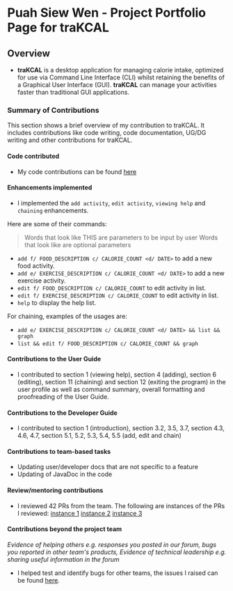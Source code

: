 # Puah Siew Wen - Project Portfolio Page for traKCAL

## Overview
* **traKCAL** is a desktop application for managing calorie intake, optimized for use via Command Line Interface (CLI) whilst retaining the benefits of a Graphical User Interface (GUI). **traKCAL** can manage your activities faster than traditional GUI applications.

### Summary of Contributions
This section shows a brief overview of my contribution to traKCAL. It includes contributions like code writing, code documentation, UG/DG writing and other contributions for traKCAL. 

#### Code contributed

* My code contributions can be found [here](https://nus-cs2113-ay2021s1.github.io/tp-dashboard/#breakdown=true&search=e0425705&sort=groupTitle&sortWithin=title&since=2020-09-27&timeframe=commit&mergegroup=&groupSelect=groupByRepos&checkedFileTypes=docs~functional-code~test-code~other)

#### Enhancements implemented

* I implemented the `add activity`, `edit activity`, `viewing help` and `chaining` enhancements. 

Here are some of their commands: 
>Words that look like THIS are parameters to be input by user
>Words that look like <this> are optional parameters

* `add f/ FOOD_DESCRIPTION c/ CALORIE_COUNT <d/ DATE>` to add a new food activity.
* `add e/ EXERCISE_DESCRIPTION c/ CALORIE_COUNT <d/ DATE>` to add a new exercise activity.
* `edit f/ FOOD_DESCRIPTION c/ CALORIE_COUNT` to edit activity in list.
* `edit f/ EXERCISE_DESCRIPTION c/ CALORIE_COUNT` to edit activity in list.
* `help` to display the help list.

For chaining, examples of the usages are:
* `add e/ EXERCISE_DESCRIPTION c/ CALORIE_COUNT <d/ DATE> && list && graph`
* `list && edit f/ FOOD_DESCRIPTION c/ CALORIE_COUNT && graph`

#### Contributions to the User Guide

* I contributed to section 1 (viewing help), section 4 (adding), section 6 (editing), section 11 (chaining) and section 12 (exiting the program) in the user profile as well as command summary, overall formatting and proofreading of the User Guide. 

#### Contributions to the Developer Guide

* I contributed to section 1 (introduction), section 3.2, 3.5, 3.7, section 4.3, 4.6, 4.7, section 5.1, 5.2, 5.3, 5.4, 5.5 (add, edit and chain)

#### Contributions to team-based tasks

* Updating user/developer docs that are not specific to a feature
* Updating of JavaDoc in the code

#### Review/mentoring contributions

* I reviewed 42 PRs from the team.
The following are instances of the PRs I reviewed:
[instance 1](https://github.com/AY2021S1-CS2113T-T09-4/tp/pull/71)
[instance 2](https://github.com/AY2021S1-CS2113T-T09-4/tp/pull/106)
[instance 3](https://github.com/AY2021S1-CS2113T-T09-4/tp/pull/245)

#### Contributions beyond the project team

*Evidence of helping others e.g. responses you posted in our forum, bugs you reported in other team's products,*
*Evidence of technical leadership e.g. sharing useful information in the forum*

* I helped test and identify bugs for other teams, the issues I raised can be found [here](https://github.com/e0425705/ped/issues).